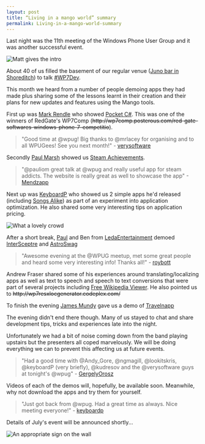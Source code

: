 ```yaml
---
layout: post
title: “Living in a mango world” summary
permalink: Living-in-a-mango-world-summary
---
```


Last night was the 11th meeting of the Windows Phone User Group and it was another successful event.

![Matt gives the intro](https://mrlacey.github.io/winappsldn/images/328049364.jpg)

About 40 of us filled the basement of our regular venue ([Juno bar in Shoreditch](http://www.junoshoreditch.co.uk/)) to talk [#WP7Dev](http://twitter.com/search/%23wp7dev).

This month we heard from a number of people demoing apps they had made plus sharing some of the lessons learnt in their creation and their plans for new updates and features using the Mango tools.

First up was [Mark Rendle](http://twitter.com/markrendle) who showed [Pocket C#](http://social.zune.net/redirect?type=phoneApp&id=2f840483-0a54-e011-854c-00237de2db9e). This was one of the winners of RedGate's WP7Comp (~~http&#58;&#47;&#47;wp7comp.posterous.com/red-gate-softwares-windows-phone-7-competitio~~).

> "Good time at @wpug! Big thanks to @mrlacey for organising and to all WPUGees! See you next month!" - [verysoftware](http://twitter.com/verysoftware/status/83681619487113216)

Secondly [Paul Marsh](http://twitter.com/pauliom) showed us [Steam Achievements](http://social.zune.net/redirect?type=phoneApp&id=75d6f30c-0f8b-e011-986b-78e7d1fa76f8).

> "@pauliom great talk at @wpug and really useful app for steam addicts. The website is really great as well to showcase the app" -[Mendzapp](http://twitter.com/Mendzapp/status/83691658000080896)

Next up was [KeyboardP](http://twitter.com/keyboardP) who showed us 2 simple apps he'd released (including [Songs Alike](http://social.zune.net/redirect?type=phoneApp&id=3b313436-2495-e011-986b-78e7d1fa76f8)) as part of an experiment into application optimization. He also shared some very interesting tips on application pricing.

![What a lovely crowd](https://mrlacey.github.io/winappsldn/images/WP_000196.jpg)

After a short break, [Paul](http://twitter.com/pauliharman) and Ben from [LedaEntertainment](http://twitter.com/ledaentertain) demoed [InterSceptre](http://social.zune.net/redirect?type=phoneApp&id=92714050-f17a-e011-986b-78e7d1fa76f8) and [AstroSwag](http://social.zune.net/redirect?type=phoneApp&id=4bbc8376-9886-e011-986b-78e7d1fa76f8)

> "Awesome evening at the @WPUG meetup, met some great people and heard some very interesting info! Thanks all!" - [roybott](http://twitter.com/Roybott/status/83673530495016962)

Andrew Fraser shared some of his experiences around translating/localizing apps as well as text to speech and speech to text conversions that were part of several projects including [Free Wikipedia Viewer](http://social.zune.net/redirect?type=phoneApp&id=3a50d92c-3205-e011-9264-00237de2db9e). He also pointed us to ~~http&#58;&#47;&#47;wp7resxlocgenerator.codeplex.com/~~

To finish the evening [James Mundy](http://twitter.com/Mendzapp) gave us a demo of [Travelnapp](http://ow.ly/5esOv)

The evening didn't end there though. Many of us stayed to chat and share development tips, tricks and experiences late into the night.

Unfortunately we had a bit of noise coming down from the band playing upstairs but the presenters all coped marvelously. We will be doing everything we can to prevent this affecting us at future events.

> "Had a good time with @Andy\_Gore, @ngmagill, @lookitskris, @keyboardP (very briefly), @kudresov and the @verysoftware guys at tonight's @wpug" - [GergelyOrosz](http://twitter.com/GergelyOrosz/status/83659043012489216)

Videos of each of the demos will, hopefully, be available soon. Meanwhile, why not download the apps and try them for yourself.

> "Just got back from @wpug. Had a great time as always. Nice meeting everyone!" - [keyboardp](http://twitter.com/keyboardP/status/83671372215226368)

Details of July's event will be announced shortly...

![An appropriate sign on the wall](https://mrlacey.github.io/winappsldn/images/WP_000193.jpg)
